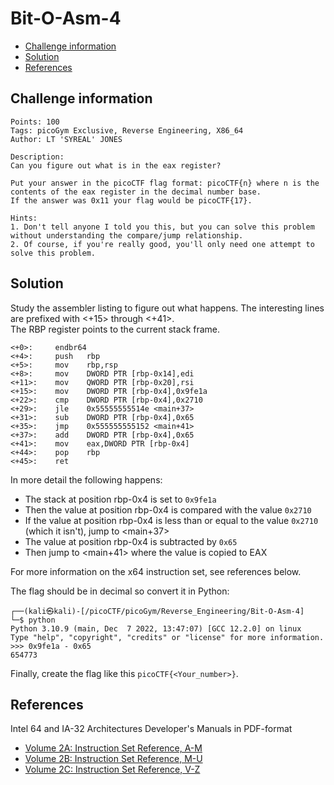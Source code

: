 # Bit-O-Asm-4

- [Challenge information](Bit-O-Asm-4.md#challenge-information)
- [Solution](Bit-O-Asm-4.md#solution)
- [References](Bit-O-Asm-4.md#references)

## Challenge information
```
Points: 100
Tags: picoGym Exclusive, Reverse Engineering, X86_64
Author: LT 'SYREAL' JONES

Description:
Can you figure out what is in the eax register? 

Put your answer in the picoCTF flag format: picoCTF{n} where n is the contents of the eax register in the decimal number base.  
If the answer was 0x11 your flag would be picoCTF{17}.

Hints:
1. Don't tell anyone I told you this, but you can solve this problem without understanding the compare/jump relationship.
2. Of course, if you're really good, you'll only need one attempt to solve this problem.
```

## Solution

Study the assembler listing to figure out what happens. The interesting lines are prefixed with <+15> through <+41>.  
The RBP register points to the current stack frame. 
```
<+0>:     endbr64 
<+4>:     push   rbp
<+5>:     mov    rbp,rsp
<+8>:     mov    DWORD PTR [rbp-0x14],edi
<+11>:    mov    QWORD PTR [rbp-0x20],rsi
<+15>:    mov    DWORD PTR [rbp-0x4],0x9fe1a
<+22>:    cmp    DWORD PTR [rbp-0x4],0x2710
<+29>:    jle    0x55555555514e <main+37>
<+31>:    sub    DWORD PTR [rbp-0x4],0x65
<+35>:    jmp    0x555555555152 <main+41>
<+37>:    add    DWORD PTR [rbp-0x4],0x65
<+41>:    mov    eax,DWORD PTR [rbp-0x4]
<+44>:    pop    rbp
<+45>:    ret
```

In more detail the following happens:
 * The stack at position rbp-0x4 is set to `0x9fe1a`
 * Then the value at position rbp-0x4 is compared with the value `0x2710`
 * If the value at position rbp-0x4 is less than or equal to the value `0x2710` (which it isn't), jump to <main+37>
 * The value at position rbp-0x4 is subtracted by `0x65`
 * Then jump to <main+41> where the value is copied to EAX

For more information on the x64 instruction set, see references below.

The flag should be in decimal so convert it in Python:
```
┌──(kali㉿kali)-[/picoCTF/picoGym/Reverse_Engineering/Bit-O-Asm-4]
└─$ python                                                             
Python 3.10.9 (main, Dec  7 2022, 13:47:07) [GCC 12.2.0] on linux
Type "help", "copyright", "credits" or "license" for more information.
>>> 0x9fe1a - 0x65
654773
```

Finally, create the flag like this `picoCTF{<Your_number>}`.

## References

Intel 64 and IA-32 Architectures Developer's Manuals in PDF-format  
- [Volume 2A: Instruction Set Reference, A-M](https://www.intel.com/content/dam/www/public/us/en/documents/manuals/64-ia-32-architectures-software-developer-vol-2a-manual.pdf)
- [Volume 2B: Instruction Set Reference, M-U](https://www.intel.com/content/dam/www/public/us/en/documents/manuals/64-ia-32-architectures-software-developer-vol-2b-manual.pdf)
- [Volume 2C: Instruction Set Reference, V-Z](https://www.intel.com/content/dam/www/public/us/en/documents/manuals/64-ia-32-architectures-software-developer-vol-2c-manual.pdf)
